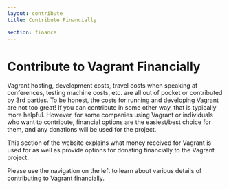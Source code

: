 ```yaml
---
layout: contribute
title: Contribute Financially

section: finance
---
```

# Contribute to Vagrant Financially

Vagrant hosting, development costs, travel costs when speaking at
conferences, testing machine costs, etc. are all out of pocket or
contributed by 3rd parties. To be honest, the costs for running and
developing Vagrant are not too great! If you can contribute in some other
way, that is typically more helpful. However, for some companies using
Vagrant or individuals who want to contribute, financial options are
the easiest/best choice for them, and any donations will be used
for the project.

This section of the website explains what money received for Vagrant
is used for as well as provide options for donating financially to
the Vagrant project.

Please use the navigation on the left to learn about various details
of contributing to Vagrant financially.
